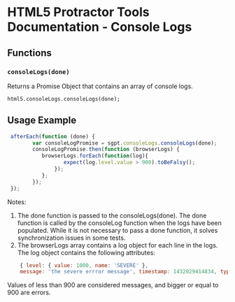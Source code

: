 # HTML5 Protractor Tools Documentation - Console Logs

## Functions

### `consoleLogs(done)`

Returns a Promise Object that contains an array of console logs.

```
html5.consoleLogs.consoleLogs(done);
```

## Usage Example

```javascript
 afterEach(function (done) {
        var consoleLogPromise = sgpt.consoleLogs.consoleLogs(done);
        consoleLogPromise.then(function (browserLogs) {
           browserLogs.forEach(function(log){
                  expect(log.level.value > 900).toBeFalsy();
               });
           };
        });
 });
```
Notes:
1. The done function is passed to the consoleLogs(done). The done function is called by the consoleLog function when
the logs have been populated. While it is not necessary to pass a done function, it solves synchronization issues in some tests.
2. The browserLogs array contains a log object for each line in the logs. The log object contains the following attributes:

```javascript
    { level: { value: 1000, name: 'SEVERE' },
    message: 'the severe errror message', timestamp: 1432029414834, type: '' } ]
```
Values of less than 900  are considered messages, and bigger or equal to 900 are errors.
